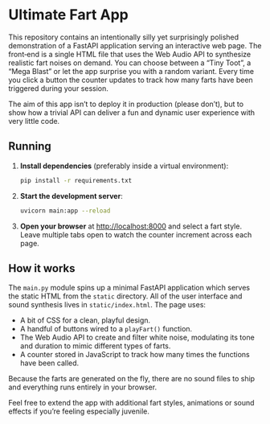 # Ultimate Fart App

This repository contains an intentionally silly yet surprisingly polished demonstration of a FastAPI application serving an interactive web page. The front‑end is a single HTML file that uses the Web Audio API to synthesize realistic fart noises on demand. You can choose between a “Tiny Toot”, a “Mega Blast” or let the app surprise you with a random variant. Every time you click a button the counter updates to track how many farts have been triggered during your session.

The aim of this app isn’t to deploy it in production (please don’t), but to show how a trivial API can deliver a fun and dynamic user experience with very little code.

## Running

1. **Install dependencies** (preferably inside a virtual environment):

   ```bash
   pip install -r requirements.txt
   ```

2. **Start the development server**:

   ```bash
   uvicorn main:app --reload
   ```

3. **Open your browser** at [http://localhost:8000](http://localhost:8000) and select a fart style. Leave multiple tabs open to watch the counter increment across each page.

## How it works

The `main.py` module spins up a minimal FastAPI application which serves the static HTML from the `static` directory. All of the user interface and sound synthesis lives in `static/index.html`. The page uses:

- A bit of CSS for a clean, playful design.
- A handful of buttons wired to a `playFart()` function.
- The Web Audio API to create and filter white noise, modulating its tone and duration to mimic different types of farts.
- A counter stored in JavaScript to track how many times the functions have been called.

Because the farts are generated on the fly, there are no sound files to ship and everything runs entirely in your browser.

Feel free to extend the app with additional fart styles, animations or sound effects if you’re feeling especially juvenile.
